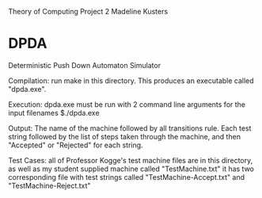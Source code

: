 Theory of Computing Project 2
Madeline Kusters

# DPDA
Deterministic Push Down Automaton Simulator

Compilation: run make in this directory. This produces an executable called "dpda.exe".

Execution: dpda.exe must be run with 2 command line arguments for the input filenames
					 $./dpda.exe <MachineDescriptionFile> <FileContainingTestStrings>

Output: The name of the machine followed by all transitions rule.
Each test string followed by the list of steps taken through the
machine, and then "Accepted" or "Rejected" for each string.

Test Cases: all of Professor Kogge's test machine files are in this
directory, as well as my student supplied machine called
"TestMachine.txt" it has two corresponding file with test strings
called "TestMachine-Accept.txt" and "TestMachine-Reject.txt"

